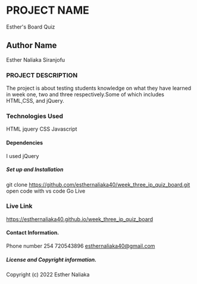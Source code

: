# PROJECT NAME

Esther's Board Quiz

## Author Name

Esther Naliaka Siranjofu

### PROJECT DESCRIPTION

The project is about testing students knowledge on what they have learned in week one, two and three respectively.Some of which includes HTML,CSS, and jQuery.

### Technologies Used

HTML
jquery
CSS
Javascript

#### Dependencies

I used jQuery

##### Set up and Installation

git clone https://github.com/esthernaliaka40/week_three_ip_quiz_board.git
open code with vs code
Go Live

### Live Link

https://esthernaliaka40.github.io/week_three_ip_quiz_board

#### Contact Information.

Phone number 254 720543896
esthernaliaka40@gmail.com

##### License and Copyright information.

Copyright (c) 2022 Esther Naliaka
